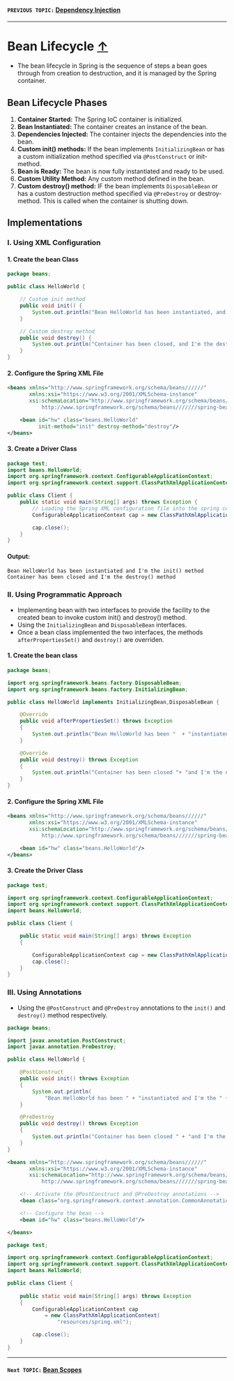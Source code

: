 #### `PREVIOUS TOPIC:` [Dependency Injection](2_4_Dependency-Injection.md)

-----

# Bean Lifecycle [↑](../../../README.md#spring-framework)
- The bean lifecycle in Spring is the sequence of steps a bean goes through from creation to destruction, and it is managed by the Spring container.

## Bean Lifecycle Phases

1. **Container Started:** The Spring IoC container is initialized.
2. **Bean Instantiated:** The container creates an instance of the bean.
3. **Dependencies Injected:** The container injects the dependencies into the bean.
4. **Custom init() methods:** If the bean implements `InitializingBean` or has a custom initialization method specified via `@PostConstruct` or init-method.
5. **Bean is Ready:** The bean is now fully instantiated and ready to be used.
6. **Custom Utility Method:** Any custom method defined in the bean.
7. **Custom destroy() method:** IF the bean implements `DisposableBean` or has a custom destruction method specified via `@PreDestroy` or destroy-method. This is called when the container is shutting down.

## Implementations

### I. Using XML Configuration

#### 1. Create the bean Class

```java
package beans;

public class HelloWorld {

    // Custom init method
    public void init() {
        System.out.println("Bean HelloWorld has been instantiated, and I'm the init() method");
    }

    // Custom destroy method
    public void destroy() {
        System.out.println("Container has been closed, and I'm the destroy() method");
    }
}
```

#### 2. Configure the Spring XML File

```xml
<beans xmlns="http://www.springframework.org/schema/beans//////"
       xmlns:xsi="https://www.w3.org/2001/XMLSchema-instance"
       xsi:schemaLocation="http://www.springframework.org/schema/beans//////
           http://www.springframework.org/schema/beans///////spring-beans.xsd">

    <bean id="hw" class="beans.HelloWorld"
          init-method="init" destroy-method="destroy"/>
</beans>
```

#### 3. Create a Driver Class
```java
package test;
import beans.HelloWorld;
import org.springframework.context.ConfigurableApplicationContext;
import org.springframework.context.support.ClassPathXmlApplicationContext;

public class Client {
    public static void main(String[] args) throws Exception {
        // Loading the Spring XML configuration file into the spring container and it will create the instance of the bean as it loads into container
        ConfigurableApplicationContext cap = new ClassPathXmlApplicationContext("resources/spring.xml");

        cap.close();
    }
}
```

#### Output:
```text
Bean HelloWorld has been instantiated and I'm the init() method
Container has been closed and I'm the destroy() method
```

### II. Using Programmatic Approach
- Implementing bean with two interfaces to provide the facility to the created bean to invoke custom init() and destroy() method.
- Using the `InitializingBean` and `DisposableBean` interfaces.
- Once a bean class implemented the two interfaces, the methods `afterPropertiesSet()` and `destroy()` are overriden.

#### 1. Create the bean class

```java
package beans;

import org.springframework.beans.factory.DisposableBean;
import org.springframework.beans.factory.InitializingBean;

public class HelloWorld implements InitializingBean,DisposableBean {

	@Override
	public void afterPropertiesSet() throws Exception
	{
		System.out.println("Bean HelloWorld has been "	+ "instantiated and I'm the " + "init() method");
	}

	@Override
	public void destroy() throws Exception
	{
		System.out.println("Container has been closed "+ "and I'm the destroy() method");
	}
}
```

#### 2. Configure the Spring XML File

```xml
<beans xmlns="http://www.springframework.org/schema/beans//////"
       xmlns:xsi="https://www.w3.org/2001/XMLSchema-instance"
       xsi:schemaLocation="http://www.springframework.org/schema/beans//////
           http://www.springframework.org/schema/beans///////spring-beans.xsd">

    <bean id="hw" class="beans.HelloWorld"/>
</beans>
```

#### 3. Create the Driver Class
```java
package test;

import org.springframework.context.ConfigurableApplicationContext;
import org.springframework.context.support.ClassPathXmlApplicationContext;
import beans.HelloWorld;

public class Client {

	public static void main(String[] args) throws Exception
	{

		ConfigurableApplicationContext cap = new ClassPathXmlApplicationContext("resources/spring.xml");
		cap.close();
	}
}
```

### III. Using Annotations
- Using the `@PostConstruct` and `@PreDestroy` annotations to the `init()` and `destroy()` method respectively.

```java
package beans;

import javax.annotation.PostConstruct;
import javax.annotation.PreDestroy;

public class HelloWorld {

	@PostConstruct
	public void init() throws Exception
	{
		System.out.println(
			"Bean HelloWorld has been "	+ "instantiated and I'm the " + "init() method");
	}

	@PreDestroy
	public void destroy() throws Exception
	{
		System.out.println("Container has been closed " + "and I'm the destroy() method");
	}
}
```

```xml
<beans xmlns="http://www.springframework.org/schema/beans//////"
       xmlns:xsi="https://www.w3.org/2001/XMLSchema-instance"
       xsi:schemaLocation="http://www.springframework.org/schema/beans//////
           http://www.springframework.org/schema/beans///////spring-beans.xsd">

    <!-- Activate the @PostConstruct and @PreDestroy annotations -->
    <bean class="org.springframework.context.annotation.CommonAnnotationBeanPostProcessor"/>

    <!-- Configure the bean -->
    <bean id="hw" class="beans.HelloWorld"/>

</beans>
```

```java
package test;

import org.springframework.context.ConfigurableApplicationContext;
import org.springframework.context.support.ClassPathXmlApplicationContext;
import beans.HelloWorld;

public class Client {
    
	public static void main(String[] args) throws Exception
	{
		ConfigurableApplicationContext cap
			= new ClassPathXmlApplicationContext(
				"resources/spring.xml");

		cap.close();
	}
}
```

-----
#### `Next TOPIC:` [Bean Scopes](2_6_Bean-Scopes)